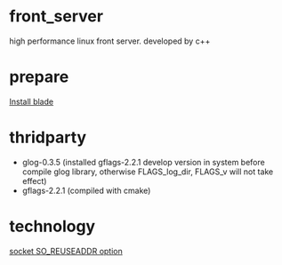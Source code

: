 # front_server
high performance linux front server. developed by c++

# prepare
[Install blade](https://github.com/chen3feng/typhoon-blade)

# thridparty
 - glog-0.3.5 (installed gflags-2.2.1 develop version in system before compile glog library, otherwise FLAGS_log_dir, FLAGS_v will not take effect)
 - gflags-2.2.1 (compiled with cmake)


# technology
[socket SO_REUSEADDR option](http://www.cnblogs.com/mydomain/archive/2011/08/23/2150567.html)
